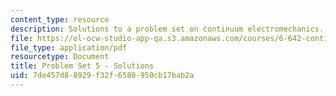 ```yaml
---
content_type: resource
description: Solutions to a problem set on continuum electromechanics.
file: https://ol-ocw-studio-app-qa.s3.amazonaws.com/courses/6-642-continuum-electromechanics-fall-2008/7de457d88929f32f6580950cb17bab2a_pset5_soln.pdf
file_type: application/pdf
resourcetype: Document
title: Problem Set 5 - Solutions
uid: 7de457d8-8929-f32f-6580-950cb17bab2a
---
```

